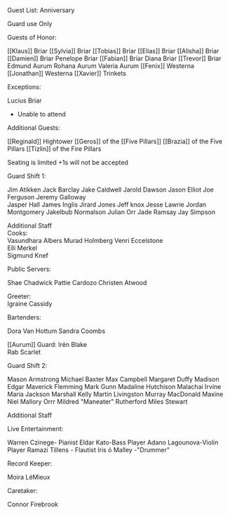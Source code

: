 Guest List: Anniversary

Guard use Only

Guests of Honor:

[[Klaus]] Briar
[[Sylvia]] Briar
[[Tobias]] Briar
[[Elias]] Briar
[[Alisha]] Briar
[[Damien]] Briar
Penelope Briar
[[Fabian]] Briar
Diana Briar
[[Trevor]] Briar
Edmund Aurum 
Rohana Aurum 
Valeria Aurum
[[Fenix]] Westerna
[[Jonathan]] Westerna
[[Xavier]] Trinkets

Exceptions:

Lucius Briar
- ﻿﻿Unable to attend

Additional Guests:

[[Reginald]] Hightower
[[Geros]] of the [[Five Pillars]] 
[[Brazia]] of the Five Pillars 
[[Tizlin]] of the Fire Pillars

Seating is limited +1s will not be accepted

Guard Shift 1:

Jim Atikken
Jack Barclay
Jake Caldwell
Jarold Dawson
Jason Elliot
Joe Ferguson
Jeremy Galloway\
Jasper Hall
James Inglis
Jirard Jones
Jeff knox
Jesse Lawrie
Jordan Montgomery
Jakelbub Normalson
Julian Orr
Jade Ramsay
Jay Simpson

Additional Staff  
Cooks:  
Vasundhara Albers
Murad Holmberg
Venri Eccelstone  
Elli Merkel  
Sigmund Knef

Public Servers:

Shae Chadwick
Pattie Cardozo
Christen Atwood

Greeter:  
Igraine Cassidy

Bartenders:

Dora Van Hottum
Sandra Coombs

[[Aurum]] Guard:
Irén Blake  
Rab Scarlet

Guard Shift 2:

Mason Armstrong
Michael Baxter
Max Campbell
Margaret Duffy
Madison Edgar
Maverick Flemming
Mark Gunn
Madaline Hutchison
Malachai Irvine
Maria Jackson
Marshall Kelly
Martin Livingston
Murray MacDonald
Maxine Niel
Mallory Orrr
Mildred "Maneater" Rutherford
Miles Stewart

Additional Staff

Live Entertainment:

Warren Czinege- Pianist 
Eldar Kato-Bass Player
Adano Lagounova-Violin Player
Ramazi Tillens - Flautist 
Iris ó Malley -"Drummer"

Record Keeper:

Moira LéMieux

Caretaker:

Connor Firebrook